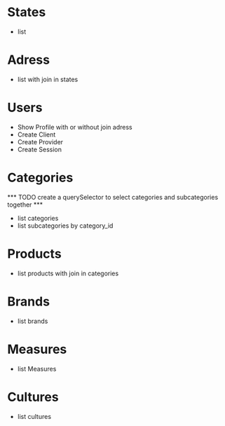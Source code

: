 # States
- list

# Adress
- list with join in states

# Users
- Show Profile with or without join adress
- Create Client
- Create Provider
- Create Session

# Categories
*** TODO create a querySelector to select categories and subcategories together  ***
- list categories
- list subcategories by category_id

# Products
- list products with join in categories

# Brands
- list brands

# Measures
- list Measures

# Cultures
- list cultures

